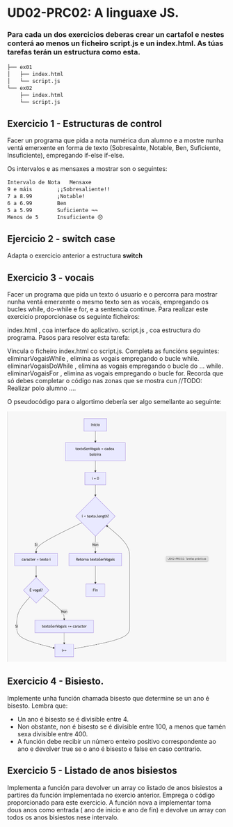 # UD02-PRC02: A linguaxe JS.
### Para cada un dos exercicios deberas crear un cartafol e nestes conterá ao menos un ficheiro script.js e un index.html. As túas tarefas terán un estructura como esta.

~~~~
├── ex01
│   ├── index.html
│   └── script.js
└── ex02
    ├── index.html
    └── script.js
~~~~

## Exercicio 1 - Estructuras de control

Facer un programa que pida a nota numérica dun alumno e a mostre nunha ventá emerxente en forma de texto (Sobresaínte, Notable, Ben, Suficiente, Insuficiente), empregando if-else if-else.

Os intervalos e as mensaxes a mostrar son o seguintes:

```
Intervalo de Nota	Mensaxe
9 e máis	    ¡¡Sobresaliente!!
7 a 8.99	    ¡Notable!
6 a 6.99	    Ben
5 a 5.99	    Suficiente ¬¬
Menos de 5	    Insuficiente 😞
```
## Ejercicio 2 - switch case

Adapta o exercicio anterior a estructura **switch**

## Exercicio 3 - vocais

Facer un programa que pida un texto ó usuario e o percorra para mostrar nunha ventá emerxente o mesmo texto sen as vocais, empregando os bucles while, do-while e for, e a sentencia continue. Para realizar este exercicio proporcionase os seguinte ficheiros:

index.html , coa interface do aplicativo.
script.js , coa estructura do programa.
Pasos para resolver esta tarefa:

Vincula o ficheiro index.html co script.js.
Completa as funcións seguintes:
eliminarVogaisWhile , elimina as vogais empregando o bucle while.
eliminarVogaisDoWhile , elimina as vogais empregando o bucle do ... while.
eliminarVogaisFor , elimina as vogais empregando o bucle for.
Recorda que só debes completar o código nas zonas que se mostra cun //TODO: Realizar polo alumno ....

O pseudocódigo para o algortimo debería ser algo semellante ao seguinte:

![Exerc 3 image](https://github.com/jsamperevazquez/JavaScript_ECLI/blob/main/www/media/exerc_3.png)

## Exercicio 4 - Bisiesto.

Implemente unha función chamada bisesto que determine se un ano é bisesto. Lembra que:

-  Un ano é bisesto se é divisible entre 4.
-  Non obstante, non é bisesto se é divisible entre 100, a menos que tamén sexa divisible entre 400.
-  A función debe recibir un número enteiro positivo correspondente ao ano e devolver true se o ano é bisesto e false en caso contrario.

## Exercicio 5 - Listado de anos bisiestos

Implementa a función para devolver un array co listado de anos bisiestos a partires da función implementada no exercio anterior. Emprega o código proporcionado para este exercicio. A función nova a implementar toma dous anos como entrada ( ano de inicio e ano de fin) e devolve un array con todos os anos bisiestos nese intervalo.
